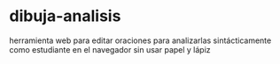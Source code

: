 # dibuja-analisis
herramienta web para editar oraciones para analizarlas sintácticamente como estudiante en el navegador sin usar papel y lápiz
